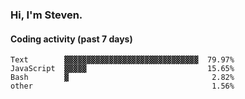 ### Hi, I'm Steven.

#### Coding activity (past 7 days)
```
Text        ▓▓▓▓▓▓▓▓▓▓▓▓▓▓▓▓▓▓▓▓▓▓▓▓▓▓▓▓▓▓  79.97%
JavaScript  ▓▓▓▓▓                           15.65%
Bash        ▓                                2.82%
other                                        1.56%
```
